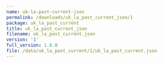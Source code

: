 ```yaml
---
name: uk-la-past-current-json
permalink: /downloads/uk_la_past_current_json/1
package: uk_la_past_current
title: uk_la_past_current_json
filename: uk_la_past_current.json
version: '1'
full_version: 1.6.0
file: /data/uk_la_past_current/1/uk_la_past_current.json
---
```


